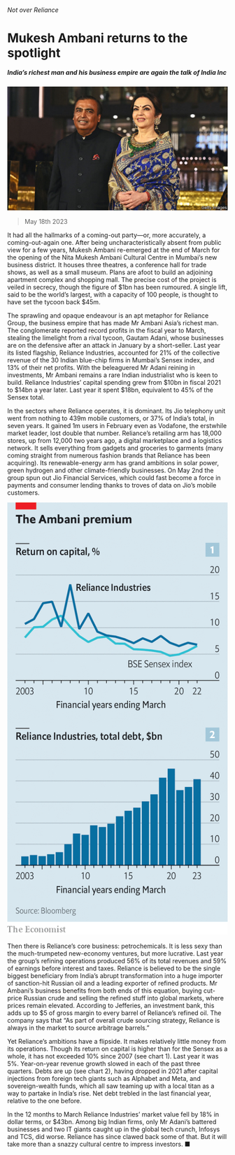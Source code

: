 ###### Not over Reliance

# Mukesh Ambani returns to the spotlight 

##### India’s richest man and his business empire are again the talk of India Inc 

![image](images/20230520_WBP003.jpg) 

> May 18th 2023 

It had all the hallmarks of a coming-out party—or, more accurately, a coming-out-again one. After being uncharacteristically absent from public view for a few years, Mukesh Ambani re-emerged at the end of March for the opening of the Nita Mukesh Ambani Cultural Centre in Mumbai’s new business district. It houses three theatres, a conference hall for trade shows, as well as a small museum. Plans are afoot to build an adjoining apartment complex and shopping mall. The precise cost of the project is veiled in secrecy, though the figure of $1bn has been rumoured. A single lift, said to be the world’s largest, with a capacity of 100 people, is thought to have set the tycoon back $45m. 

The sprawling and opaque endeavour is an apt metaphor for Reliance Group, the business empire that has made Mr Ambani Asia’s richest man. The conglomerate reported record profits in the fiscal year to March, stealing the limelight from a rival tycoon, Gautam Adani, whose businesses are on the defensive after an attack in January by a short-seller. Last year its listed flagship, Reliance Industries, accounted for 21% of the collective revenue of the 30 Indian blue-chip firms in Mumbai’s Sensex index, and 13% of their net profits. With the beleaguered Mr Adani reining in investments, Mr Ambani remains a rare Indian industrialist who is keen to build. Reliance Industries’ capital spending grew from $10bn in fiscal 2021 to $14bn a year later. Last year it spent $18bn, equivalent to 45% of the Sensex total.

In the sectors where Reliance operates, it is dominant. Its Jio telephony unit went from nothing to 439m mobile customers, or 37% of India’s total, in seven years. It gained 1m users in February even as Vodafone, the erstwhile market leader, lost double that number. Reliance’s retailing arm has 18,000 stores, up from 12,000 two years ago, a digital marketplace and a logistics network. It sells everything from gadgets and groceries to garments (many coming straight from numerous fashion brands that Reliance has been acquiring). Its renewable-energy arm has grand ambitions in solar power, green hydrogen and other climate-friendly businesses. On May 2nd the group spun out Jio Financial Services, which could fast become a force in payments and consumer lending thanks to troves of data on Jio’s mobile customers. 

![image](images/20230520_WBC214.png) 


Then there is Reliance’s core business: petrochemicals. It is less sexy than the much-trumpeted new-economy ventures, but more lucrative. Last year the group’s refining operations produced 56% of its total revenues and 59% of earnings before interest and taxes. Reliance is believed to be the single biggest beneficiary from India’s abrupt transformation into a huge importer of sanction-hit Russian oil and a leading exporter of refined products. Mr Ambani’s business benefits from both ends of this equation, buying cut-price Russian crude and selling the refined stuff into global markets, where prices remain elevated. According to Jefferies, an investment bank, this adds up to $5 of gross margin to every barrel of Reliance’s refined oil. The company says that “As part of overall crude sourcing strategy, Reliance is always in the market to source arbitrage barrels.” 

Yet Reliance’s ambitions have a flipside. It makes relatively little money from its operations. Though its return on capital is higher than for the Sensex as a whole, it has not exceeded 10% since 2007 (see chart 1). Last year it was 5%. Year-on-year revenue growth slowed in each of the past three quarters. Debts are up (see chart 2), having dropped in 2021 after capital injections from foreign tech giants such as Alphabet and Meta, and sovereign-wealth funds, which all saw teaming up with a local titan as a way to partake in India’s rise. Net debt trebled in the last financial year, relative to the one before.

In the 12 months to March Reliance Industries’ market value fell by 18% in dollar terms, or $43bn. Among big Indian firms, only Mr Adani’s battered businesses and two IT giants caught up in the global tech crunch, Infosys and TCS, did worse. Reliance has since clawed back some of that. But it will take more than a snazzy cultural centre to impress investors. ■


